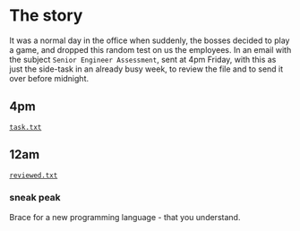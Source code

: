 # The story
It was a normal day in the office when suddenly, the bosses decided to play a game, and dropped this random test on us the employees. In an email with the subject `Senior Engineer Assessment`, sent at 4pm Friday, with this as just the side-task in an already busy week, to review the file and to send it over before midnight. 

## 4pm
[`task.txt`](before.txt)  

## 12am
[`reviewed.txt`](after.txt)

### sneak peak
Brace for a new programming language - that you understand.